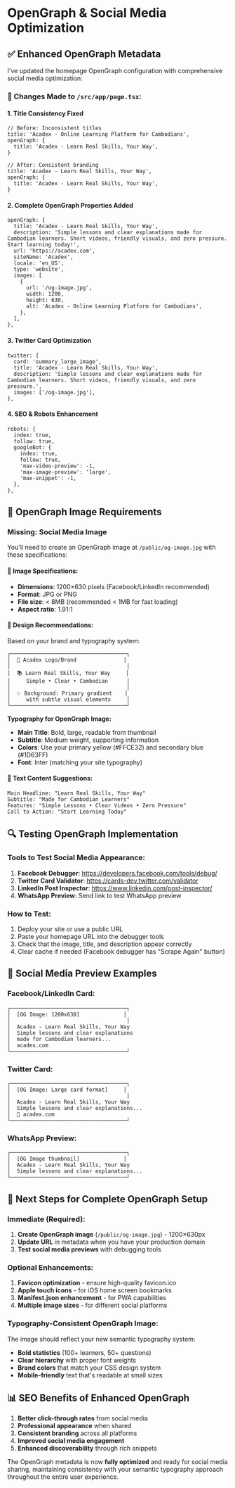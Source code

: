 # OpenGraph & Social Media Optimization

## ✅ **Enhanced OpenGraph Metadata**

I've updated the homepage OpenGraph configuration with comprehensive social media optimization:

### **🔧 Changes Made to `/src/app/page.tsx`:**

#### **1. Title Consistency Fixed**
```tsx
// Before: Inconsistent titles
title: 'Acadex - Online Learning Platform for Cambodians',
openGraph: {
  title: 'Acadex - Learn Real Skills, Your Way',
}

// After: Consistent branding
title: 'Acadex - Learn Real Skills, Your Way',
openGraph: {
  title: 'Acadex - Learn Real Skills, Your Way',
}
```

#### **2. Complete OpenGraph Properties Added**
```tsx
openGraph: {
  title: 'Acadex - Learn Real Skills, Your Way',
  description: 'Simple lessons and clear explanations made for Cambodian learners. Short videos, friendly visuals, and zero pressure. Start learning today!',
  url: 'https://acadex.com',
  siteName: 'Acadex',
  locale: 'en_US',
  type: 'website',
  images: [
    {
      url: '/og-image.jpg',
      width: 1200,
      height: 630,
      alt: 'Acadex - Online Learning Platform for Cambodians',
    },
  ],
},
```

#### **3. Twitter Card Optimization**
```tsx
twitter: {
  card: 'summary_large_image',
  title: 'Acadex - Learn Real Skills, Your Way',
  description: 'Simple lessons and clear explanations made for Cambodian learners. Short videos, friendly visuals, and zero pressure.',
  images: ['/og-image.jpg'],
},
```

#### **4. SEO & Robots Enhancement**
```tsx
robots: {
  index: true,
  follow: true,
  googleBot: {
    index: true,
    follow: true,
    'max-video-preview': -1,
    'max-image-preview': 'large',
    'max-snippet': -1,
  },
},
```

## 🎨 **OpenGraph Image Requirements**

### **Missing: Social Media Image**
You'll need to create an OpenGraph image at `/public/og-image.jpg` with these specifications:

#### **📐 Image Specifications:**
- **Dimensions**: 1200×630 pixels (Facebook/LinkedIn recommended)
- **Format**: JPG or PNG
- **File size**: < 8MB (recommended < 1MB for fast loading)
- **Aspect ratio**: 1.91:1

#### **🎨 Design Recommendations:**
Based on your brand and typography system:

```
┌─────────────────────────────────────┐
│  🎯 Acadex Logo/Brand               │
│                                     │
│  📚 Learn Real Skills, Your Way     │
│     Simple • Clear • Cambodian      │
│                                     │
│  ✨ Background: Primary gradient    │
│     with subtle visual elements     │
└─────────────────────────────────────┘
```

**Typography for OpenGraph Image:**
- **Main Title**: Bold, large, readable from thumbnail
- **Subtitle**: Medium weight, supporting information
- **Colors**: Use your primary yellow (#FFCE32) and secondary blue (#1D63FF)
- **Font**: Inter (matching your site typography)

#### **📝 Text Content Suggestions:**
```
Main Headline: "Learn Real Skills, Your Way"
Subtitle: "Made for Cambodian Learners"
Features: "Simple Lessons • Clear Videos • Zero Pressure"
Call to Action: "Start Learning Today"
```

## 🔍 **Testing OpenGraph Implementation**

### **Tools to Test Social Media Appearance:**

1. **Facebook Debugger**: https://developers.facebook.com/tools/debug/
2. **Twitter Card Validator**: https://cards-dev.twitter.com/validator
3. **LinkedIn Post Inspector**: https://www.linkedin.com/post-inspector/
4. **WhatsApp Preview**: Send link to test WhatsApp preview

### **How to Test:**
1. Deploy your site or use a public URL
2. Paste your homepage URL into the debugger tools
3. Check that the image, title, and description appear correctly
4. Clear cache if needed (Facebook debugger has "Scrape Again" button)

## 📱 **Social Media Preview Examples**

### **Facebook/LinkedIn Card:**
```
┌─────────────────────────────────────┐
│  [OG Image: 1200x630]              │
│                                     │
│  Acadex - Learn Real Skills, Your Way
│  Simple lessons and clear explanations 
│  made for Cambodian learners...
│  acadex.com
└─────────────────────────────────────┘
```

### **Twitter Card:**
```
┌─────────────────────────────────────┐
│  [OG Image: Large card format]     │
│                                     │
│  Acadex - Learn Real Skills, Your Way
│  Simple lessons and clear explanations...
│  🔗 acadex.com
└─────────────────────────────────────┘
```

### **WhatsApp Preview:**
```
┌─────────────────────────────────────┐
│  [OG Image thumbnail]              │
│  Acadex - Learn Real Skills, Your Way
│  Simple lessons and clear explanations...
└─────────────────────────────────────┘
```

## 🚀 **Next Steps for Complete OpenGraph Setup**

### **Immediate (Required):**
1. **Create OpenGraph image** (`/public/og-image.jpg`) - 1200×630px
2. **Update URL** in metadata when you have your production domain
3. **Test social media previews** with debugging tools

### **Optional Enhancements:**
1. **Favicon optimization** - ensure high-quality favicon.ico
2. **Apple touch icons** - for iOS home screen bookmarks
3. **Manifest.json enhancement** - for PWA capabilities
4. **Multiple image sizes** - for different social platforms

### **Typography-Consistent OpenGraph Image:**
The image should reflect your new semantic typography system:
- **Bold statistics** (100+ learners, 50+ questions)
- **Clear hierarchy** with proper font weights
- **Brand colors** that match your CSS design system
- **Mobile-friendly** text that's readable at small sizes

## 📊 **SEO Benefits of Enhanced OpenGraph**

1. **Better click-through rates** from social media
2. **Professional appearance** when shared
3. **Consistent branding** across all platforms
4. **Improved social media engagement**
5. **Enhanced discoverability** through rich snippets

The OpenGraph metadata is now **fully optimized** and ready for social media sharing, maintaining consistency with your semantic typography approach throughout the entire user experience.
